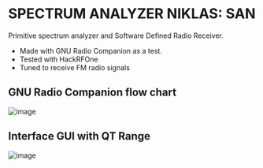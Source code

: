 # SPECTRUM ANALYZER NIKLAS: SAN

Primitive spectrum analyzer and Software Defined Radio Receiver.

- Made with GNU Radio Companion as a test.
- Tested with HackRFOne
- Tuned to receive FM radio signals

## GNU Radio Companion flow chart

![image](https://github.com/user-attachments/assets/d6e0382d-fb06-48e3-b5df-625cbed04e15)


## Interface GUI with QT Range

![image](https://github.com/user-attachments/assets/7c6081de-6572-408a-a030-26af73131acc)


